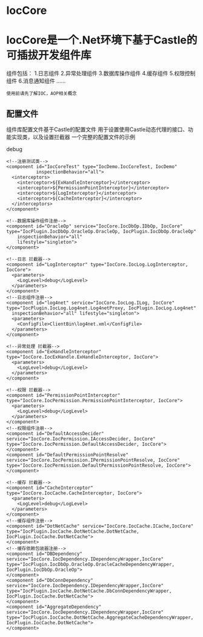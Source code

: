 IocCore
=======

IocCore是一个.Net环境下基于Castle的可插拔开发组件库
============================================

组件包括：
    1.日志组件
    2.异常处理组件
    3.数据库操作组件
    4.缓存组件
    5.权限控制组件
    6.消息通知组件
    ……
    

    使用前请先了解IOC，AOP相关概念



配置文件
-----------------------------------------------
组件库配置文件基于Castle的配置文件
用于设置使用Castle动态代理的接口、功能实现类，以及设置拦截器
一个完整的配置文件的示例

<?xml version="1.0" encoding="utf-8" ?>
<configuration>
  <components>
    <!--Ioc全局配置-->
    <component id="IocGlobalConfig" type="IocCore.Helper.IocGlobalConfig,IocCore" lifestyle="singleton">
      <parameters>
        <!--全局log级别，各Ioc拦截器的log级别若低于全局log级别，拦截器内log级别将被设置为与全局级别相同-->
        <LogLevel>debug</LogLevel>
      </parameters>
    </component>

    <!--注册测试类-->
    <component id="IocCoreTest" type="IocDemo.IocCoreTest, IocDemo"
               inspectionBehavior="all">
      <interceptors>
        <interceptor>${ExHandleInterceptor}</interceptor>
        <interceptor>${PermissionPointInterceptor}</interceptor>
        <interceptor>${LogInterceptor}</interceptor>
        <interceptor>${CacheInterceptor}</interceptor>
      </interceptors>
    </component>
    
    <!--数据库操作组件注册-->
    <component id="OracleOp" service="IocCore.IocDbOp.IDbOp, IocCore" type="IocPlugin.IocDbOp.OracleOp.OracleOp, IocPlugin.IocDbOp.OracleOp"
        inspectionBehavior="all"
        lifestyle="singleton">
    </component>
    
    <!--日志 拦截器-->
    <component id="LogInterceptor" type="IocCore.IocLog.LogInterceptor, IocCore">
      <parameters>
        <LogLevel>debug</LogLevel>
      </parameters>
    </component>
    <!--日志组件注册-->
    <component id="log4net" service="IocCore.IocLog.ILog, IocCore" type="IocPlugin.IocLog.Log4net.Log4netProxy, IocPlugin.IocLog.Log4net"
      inspectionBehavior="all" lifestyle="singleton">
      <parameters>
        <ConfigFile>ClientBin\log4net.xml</ConfigFile>
      </parameters>
    </component>
    
    <!--异常处理 拦截器-->
    <component id="ExHandleInterceptor" type="IocCore.IocExHandle.ExHandleInterceptor, IocCore">
      <parameters>
        <LogLevel>debug</LogLevel>
      </parameters>
    </component>
    
    <!--权限 拦截器-->
    <component id="PermissionPointInterceptor" type="IocCore.IocPermission.PermissionPointInterceptor, IocCore">
      <parameters>
        <LogLevel>debug</LogLevel>
      </parameters>
    </component>
    <!--权限组件注册-->
    <component id="DefaultAccessDecider" service="IocCore.IocPermission.IAccessDecider, IocCore" type="IocCore.IocPermission.DefaultAccessDecider, IocCore">
    </component>
    <component id="DefaultPermissionPointResolve" service="IocCore.IocPermission.IPermissionPointResolve, IocCore" type="IocCore.IocPermission.DefaultPermissionPointResolve, IocCore">
    </component>

    <!--缓存 拦截器-->
    <component id="CacheInterceptor" type="IocCore.IocCache.CacheInterceptor, IocCore">
      <parameters>
        <LogLevel>debug</LogLevel>
      </parameters>
    </component>
    <!--缓存组件注册-->
    <component id="DotNetCache" service="IocCore.IocCache.ICache,IocCore" type="IocPlugin.IocCache.DotNetCache.DotNetCache, IocPlugin.IocCache.DotNetCache">
    </component>
    <!--缓存依赖包装器注册-->
    <component id="DBDependency" service="IocCore.IocDependency.IDependencyWrapper,IocCore" type="IocPlugin.IocDbOp.OracleOp.OracleCacheDependencyWrapper, IocPlugin.IocDbOp.OracleOp">
    </component>
    <component id="DbConnDependency" service="IocCore.IocDependency.IDependencyWrapper,IocCore" type="IocPlugin.IocCache.DotNetCache.DbConnDependencyWrapper, IocPlugin.IocCache.DotNetCache">
    </component>
    <component id="AggregateDependency" service="IocCore.IocDependency.IDependencyWrapper,IocCore" type="IocPlugin.IocCache.DotNetCache.AggregateCacheDependencyWrapper, IocPlugin.IocCache.DotNetCache">
    </component>
  </components>
</configuration>
